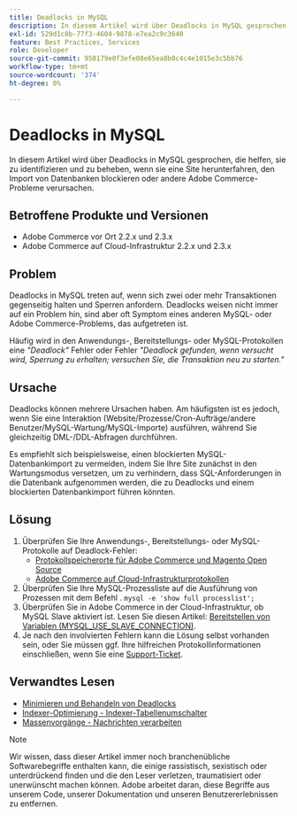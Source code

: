 ```yaml
---
title: Deadlocks in MySQL
description: In diesem Artikel wird über Deadlocks in MySQL gesprochen, die helfen, sie zu identifizieren und zu beheben, wenn sie eine Site herunterfahren, den Import von Datenbanken blockieren oder andere Adobe Commerce-Probleme verursachen.
exl-id: 529d1c0b-77f3-4604-9878-e7ea2c9c3640
feature: Best Practices, Services
role: Developer
source-git-commit: 958179e0f3efe08e65ea8b0c4c4e1015e3c5bb76
workflow-type: tm+mt
source-wordcount: '374'
ht-degree: 0%

---
```


# Deadlocks in MySQL

In diesem Artikel wird über Deadlocks in MySQL gesprochen, die helfen, sie zu identifizieren und zu beheben, wenn sie eine Site herunterfahren, den Import von Datenbanken blockieren oder andere Adobe Commerce-Probleme verursachen.

## Betroffene Produkte und Versionen

* Adobe Commerce vor Ort 2.2.x und 2.3.x
* Adobe Commerce auf Cloud-Infrastruktur 2.2.x und 2.3.x

## Problem

Deadlocks in MySQL treten auf, wenn sich zwei oder mehr Transaktionen gegenseitig halten und Sperren anfordern. Deadlocks weisen nicht immer auf ein Problem hin, sind aber oft Symptom eines anderen MySQL- oder Adobe Commerce-Problems, das aufgetreten ist.

Häufig wird in den Anwendungs-, Bereitstellungs- oder MySQL-Protokollen eine *&quot;Deadlock&quot;* Fehler oder Fehler *&quot;Deadlock gefunden, wenn versucht wird, Sperrung zu erhalten; versuchen Sie, die Transaktion neu zu starten.&quot;*

## Ursache

Deadlocks können mehrere Ursachen haben. Am häufigsten ist es jedoch, wenn Sie eine Interaktion (Website/Prozesse/Cron-Aufträge/andere Benutzer/MySQL-Wartung/MySQL-Importe) ausführen, während Sie gleichzeitig DML-/DDL-Abfragen durchführen.

Es empfiehlt sich beispielsweise, einen blockierten MySQL-Datenbankimport zu vermeiden, indem Sie Ihre Site zunächst in den Wartungsmodus versetzen, um zu verhindern, dass SQL-Anforderungen in die Datenbank aufgenommen werden, die zu Deadlocks und einem blockierten Datenbankimport führen könnten.

## Lösung

1. Überprüfen Sie Ihre Anwendungs-, Bereitstellungs- oder MySQL-Protokolle auf Deadlock-Fehler:
   * [Protokollspeicherorte für Adobe Commerce und Magento Open Source](https://experienceleague.adobe.com/docs/commerce-operations/configuration-guide/cli/enable-logging.html)
   * [Adobe Commerce auf Cloud-Infrastrukturprotokollen](https://experienceleague.adobe.com/docs/commerce-cloud-service/user-guide/develop/test/log-locations.html)
1. Überprüfen Sie Ihre MySQL-Prozessliste auf die Ausführung von Prozessen mit dem Befehl . `mysql -e 'show full processlist';`
1. Überprüfen Sie in Adobe Commerce in der Cloud-Infrastruktur, ob MySQL Slave aktiviert ist. Lesen Sie diesen Artikel: [Bereitstellen von Variablen (MYSQL\_USE\_SLAVE\_CONNECTION)](https://experienceleague.adobe.com/docs/commerce-cloud-service/user-guide/configure/env/stage/variables-deploy.html#mysql_use_slave_connection).
1. Je nach den involvierten Fehlern kann die Lösung selbst vorhanden sein, oder Sie müssen ggf. Ihre hilfreichen Protokollinformationen einschließen, wenn Sie eine [Support-Ticket](/help/help-center-guide/help-center/magento-help-center-user-guide.md#submit-ticket).

## Verwandtes Lesen

* [Minimieren und Behandeln von Deadlocks](https://dev.mysql.com/doc/refman/5.7/en/innodb-deadlocks-handling.html)
* [Indexer-Optimierung - Indexer-Tabellenumschalter](https://developer.adobe.com/commerce/php/development/components/indexing/optimization/)
* [Massenvorgänge - Nachrichten verarbeiten](https://developer.adobe.com/commerce/php/development/components/message-queues/bulk-operations/)

>[!NOTE]
>
>Wir wissen, dass dieser Artikel immer noch branchenübliche Softwarebegriffe enthalten kann, die einige rassistisch, sexistisch oder unterdrückend finden und die den Leser verletzen, traumatisiert oder unerwünscht machen können. Adobe arbeitet daran, diese Begriffe aus unserem Code, unserer Dokumentation und unseren Benutzererlebnissen zu entfernen.
